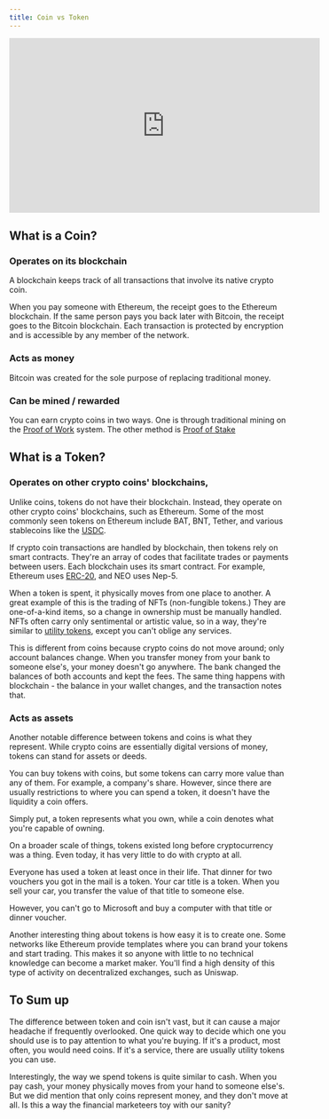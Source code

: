 ```yaml
---
title: Coin vs Token
---
```


<iframe width="560" height="315" src="https://www.youtube.com/embed/422HORNUfkU" title="YouTube video player" frameBorder="0" allow="accelerometer; autoplay; clipboard-write; encrypted-media; gyroscope; picture-in-picture" allowFullScreen></iframe>

## What is a Coin?

### Operates on its blockchain

A blockchain keeps track of all transactions that involve its native crypto coin. 

When you pay someone with Ethereum, the receipt goes to the Ethereum blockchain. If the same person pays you back later with Bitcoin, the receipt goes to the Bitcoin blockchain. Each transaction is protected by encryption and is accessible by any member of the network.

### Acts as money

Bitcoin was created for the sole purpose of replacing traditional money. 

### Can be mined / rewarded

You can earn crypto coins in two ways. One is through traditional mining on the [Proof of Work](https://blog.liquid.com/what-is-the-difference-between-proof-of-work-proof-of-stake-and-delegated-proof-of-stake) system. The other method is [Proof of Stake](https://blog.liquid.com/what-is-the-difference-between-proof-of-work-proof-of-stake-and-delegated-proof-of-stake)

## What is a Token?

### Operates on other crypto coins' blockchains,
Unlike coins, tokens do not have their blockchain. Instead, they operate on other crypto coins' blockchains, such as Ethereum. Some of the most commonly seen tokens on Ethereum include BAT, BNT, Tether, and various stablecoins like the [USDC](https://blog.liquid.com/what-is-usdc).

If crypto coin transactions are handled by blockchain, then tokens rely on smart contracts. They're an array of codes that facilitate trades or payments between users. Each blockchain uses its smart contract. For example, Ethereum uses [ERC-20](https://blog.liquid.com/what-are-erc-20-tokens), and NEO uses Nep-5.

When a token is spent, it physically moves from one place to another. A great example of this is the trading of NFTs (non-fungible tokens.) They are one-of-a-kind items, so a change in ownership must be manually handled. NFTs often carry only sentimental or artistic value, so in a way, they're similar to [utility tokens](https://invao.org/token-classes-explained-coin-vs-utility-token-vs-security-token/), except you can't oblige any services.

This is different from coins because crypto coins do not move around; only account balances change. When you transfer money from your bank to someone else's, your money doesn't go anywhere. The bank changed the balances of both accounts and kept the fees. The same thing happens with blockchain - the balance in your wallet changes, and the transaction notes that.

### Acts as assets
Another notable difference between tokens and coins is what they represent. While crypto coins are essentially digital versions of money, tokens can stand for assets or deeds.

You can buy tokens with coins, but some tokens can carry more value than any of them. For example, a company's share. However, since there are usually restrictions to where you can spend a token, it doesn't have the liquidity a coin offers.

Simply put, a token represents what you own, while a coin denotes what you're capable of owning.

On a broader scale of things, tokens existed long before cryptocurrency was a thing. Even today, it has very little to do with crypto at all. 

Everyone has used a token at least once in their life. That dinner for two vouchers you got in the mail is a token. Your car title is a token. When you sell your car, you transfer the value of that title to someone else.

However, you can't go to Microsoft and buy a computer with that title or dinner voucher.

Another interesting thing about tokens is how easy it is to create one. Some networks like Ethereum provide templates where you can brand your tokens and start trading. This makes it so anyone with little to no technical knowledge can become a market maker. You'll find a high density of this type of activity on decentralized exchanges, such as Uniswap.

## To Sum up

The difference between token and coin isn't vast, but it can cause a major headache if frequently overlooked. One quick way to decide which one you should use is to pay attention to what you're buying. If it's a product, most often, you would need coins. If it's a service, there are usually utility tokens you can use.

Interestingly, the way we spend tokens is quite similar to cash. When you pay cash, your money physically moves from your hand to someone else's. But we did mention that only coins represent money, and they don't move at all. Is this a way the financial marketeers toy with our sanity?
